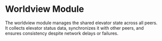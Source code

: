 # Worldview Module

The worldview module manages the shared elevator state across all peers. It collects elevator status data, synchronizes it with other peers, and ensures consistency despite network delays or failures.
